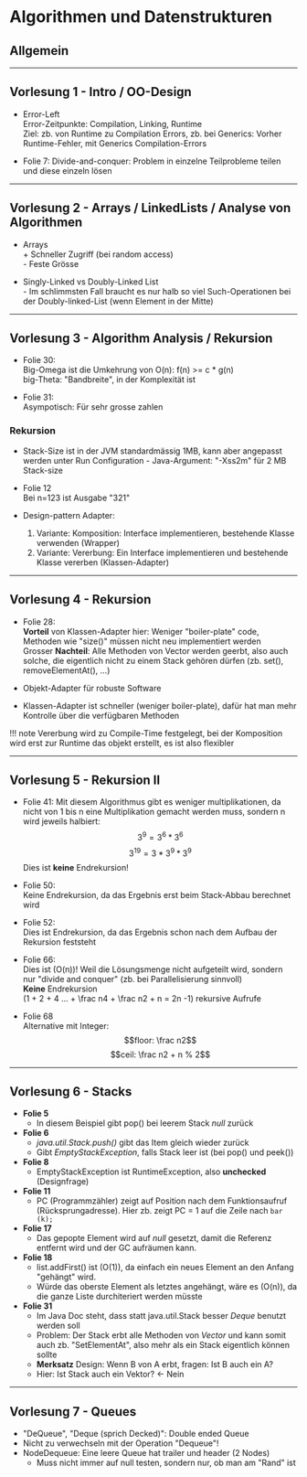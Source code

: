 # Algorithmen und Datenstrukturen

## Allgemein

---
## Vorlesung 1 - Intro / OO-Design
* Error-Left  
    Error-Zeitpunkte: Compilation, Linking, Runtime  
    Ziel: zb. von Runtime zu Compilation Errors, zb. bei Generics: Vorher Runtime-Fehler, mit Generics Compilation-Errors

* Folie 7: Divide-and-conquer:
    Problem in einzelne Teilprobleme teilen und diese einzeln lösen

---

## Vorlesung 2 - Arrays / LinkedLists / Analyse von Algorithmen

* Arrays  
    \+ Schneller Zugriff (bei random access)  
    \- Feste Grösse

* Singly-Linked vs Doubly-Linked List  
    \- Im schlimmsten Fall braucht es nur halb so viel Such-Operationen bei der Doubly-linked-List (wenn Element in der Mitte)

---
## Vorlesung 3 - Algorithm Analysis / Rekursion

* Folie 30:  
    Big-Omega ist die Umkehrung von O(n): f(n) >= c * g(n)  
    big-Theta: "Bandbreite", in der Komplexität ist

* Folie 31:  
    Asympotisch: Für sehr grosse zahlen

### Rekursion
* Stack-Size ist in der JVM standardmässig 1MB, kann aber angepasst werden unter Run Configuration - Java-Argument: "-Xss2m" für 2 MB Stack-size

* Folie 12  
    Bei n=123 ist Ausgabe "321"

* Design-pattern  Adapter:
    1. Variante: Komposition: Interface implementieren, bestehende Klasse verwenden (Wrapper)
    2. Variante: Vererbung: Ein Interface implementieren und bestehende Klasse vererben (Klassen-Adapter)

---
## Vorlesung 4 - Rekursion
* Folie 28:  
    **Vorteil** von Klassen-Adapter hier: Weniger "boiler-plate" code, Methoden wie "size()" müssen nicht neu implementiert werden  
    Grosser **Nachteil**: Alle Methoden von Vector werden geerbt, also auch solche, die eigentlich nicht zu einem Stack gehören dürfen (zb. set(), removeElementAt(), ...)

* Objekt-Adapter für robuste Software

* Klassen-Adapter ist schneller (weniger boiler-plate), dafür hat man mehr Kontrolle über die verfügbaren Methoden

!!! note
    Vererbung wird zu Compile-Time festgelegt, bei der Komposition wird erst zur Runtime das objekt erstellt, es ist also flexibler

---
## Vorlesung 5 - Rekursion II
* Folie 41:
    Mit diesem Algorithmus gibt es weniger multiplikationen, da nicht von 1 bis n eine Multiplikation gemacht werden muss, sondern n wird jeweils halbiert:
    $$3^9 = 3^6 * 3^6$$
    $$3^{19} = 3 * 3^9 * 3^9$$
Dies ist **keine** Endrekursion!

* Folie 50:  
    Keine Endrekursion, da das Ergebnis erst beim Stack-Abbau berechnet wird

* Folie 52:  
    Dies ist Endrekursion, da das Ergebnis schon nach dem Aufbau der Rekursion feststeht

* Folie 66:  
    Dies ist \(O(n)\)! Weil die Lösungsmenge nicht aufgeteilt wird, sondern nur "divide and conquer" (zb. bei Parallelisierung sinnvoll)  
    **Keine** Endrekursion  
    \(1 + 2 + 4 ... + \frac n4 + \frac n2 + n = 2n -1\) rekursive Aufrufe

* Folie 68  
    Alternative mit Integer:
    $$floor: \frac n2$$
    $$ceil: \frac n2 + n % 2$$

---
## Vorlesung 6 - Stacks
* **Folie 5**
    * In diesem Beispiel gibt pop() bei leerem Stack *null* zurück
* **Folie 6**
    * *java.util.Stack<E>.push()* gibt das Item gleich wieder zurück
    * Gibt *EmptyStackException*, falls Stack leer ist (bei pop() und peek())
* **Folie 8**
    * EmptyStackException ist RuntimeException, also **unchecked** (Designfrage)
* **Folie 11**
    * PC (Programmzähler) zeigt auf Position nach dem Funktionsaufruf (Rücksprungadresse). Hier zb. zeigt PC = 1 auf die Zeile nach `bar (k);`
* **Folie 17**
    * Das gepopte Element wird auf *null* gesetzt, damit die Referenz entfernt wird und der GC aufräumen kann.
* **Folie 18**
    * list.addFirst() ist \(O(1)\), da einfach ein neues Element an den Anfang "gehängt" wird.
    * Würde das oberste Element als letztes angehängt, wäre es \(O(n)\), da die ganze Liste durchiteriert werden müsste
* **Folie 31**
    * Im Java Doc steht, dass statt java.util.Stack besser *Deque* benutzt werden soll
    * Problem: Der Stack erbt alle Methoden von *Vector* und kann somit auch zb. "SetElementAt", also mehr als ein Stack eigentlich können sollte
    * **Merksatz** Design: Wenn B von A erbt, fragen: Ist B auch ein A?
    * Hier: Ist Stack auch ein Vektor? <- Nein

---
## Vorlesung 7 - Queues

* "DeQueue", "Deque (sprich Decked)": Double ended Queue
* Nicht zu verwechseln mit der Operation "Dequeue"!
* NodeDequeue: Eine leere Queue hat trailer und header (2 Nodes)
    * Muss nicht immer auf null testen, sondern nur, ob man am "Rand" ist
